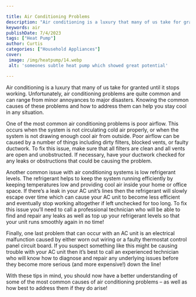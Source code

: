 ```yaml
---

title: Air Conditioning Problems
description: "Air conditioning is a luxury that many of us take for granted until it stops working. Unfortunately, air conditioning problems are...get the full scoop"
keywords: air
publishDate: 7/4/2023
tags: ["Heat Pump"]
author: Curtis
categories: ["Household Appliances"]
cover: 
 image: /img/heatpump/14.webp
 alt: 'someones subtle heat pump which showed great potential'

---
```


Air conditioning is a luxury that many of us take for granted until it stops working. Unfortunately, air conditioning problems are quite common and can range from minor annoyances to major disasters. Knowing the common causes of these problems and how to address them can help you stay cool in any situation.

One of the most common air conditioning problems is poor airflow. This occurs when the system is not circulating cold air properly, or when the system is not drawing enough cool air from outside. Poor airflow can be caused by a number of things including dirty filters, blocked vents, or faulty ductwork. To fix this issue, make sure that all filters are clean and all vents are open and unobstructed. If necessary, have your ductwork checked for any leaks or obstructions that could be causing the problem.

Another common issue with air conditioning systems is low refrigerant levels. The refrigerant helps to keep the system running efficiently by keeping temperatures low and providing cool air inside your home or office space. If there’s a leak in your AC unit’s lines then the refrigerant will slowly escape over time which can cause your AC unit to become less efficient and eventually stop working altogether if left unchecked for too long. To fix this issue you’ll need to call a professional technician who will be able to find and repair any leaks as well as top up your refrigerant levels so that your unit runs smoothly again in no time!

Finally, one last problem that can occur with an AC unit is an electrical malfunction caused by either worn out wiring or a faulty thermostat control panel circuit board. If you suspect something like this might be causing trouble with your AC unit then it’s best to call an experienced technician who will know how to diagnose and repair any underlying issues before they become more serious (and more expensive!) down the line! 

With these tips in mind, you should now have a better understanding of some of the most common causes of air conditioning problems – as well as how best to address them if they do arise!
